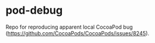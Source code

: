 # pod-debug
Repo for reproducing apparent local CocoaPod bug (https://github.com/CocoaPods/CocoaPods/issues/8245).
